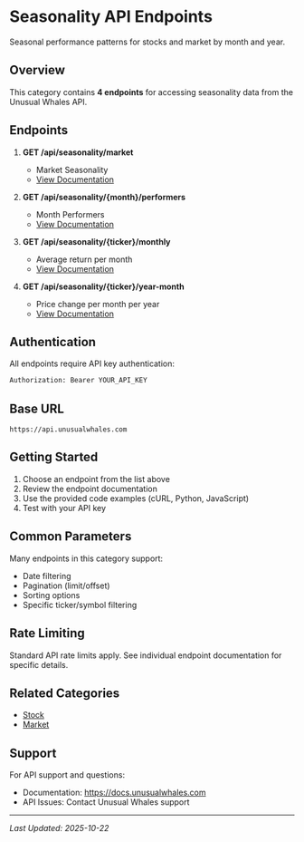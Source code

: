 # Seasonality API Endpoints

Seasonal performance patterns for stocks and market by month and year.

## Overview

This category contains **4 endpoints** for accessing seasonality data from the Unusual Whales API.

## Endpoints

1. **GET /api/seasonality/market**
   - Market Seasonality
   - [View Documentation](./market.md)

2. **GET /api/seasonality/{month}/performers**
   - Month Performers
   - [View Documentation](./month-performers.md)

3. **GET /api/seasonality/{ticker}/monthly**
   - Average return per month
   - [View Documentation](./monthly.md)

4. **GET /api/seasonality/{ticker}/year-month**
   - Price change per month per year
   - [View Documentation](./year-month.md)


## Authentication

All endpoints require API key authentication:

```bash
Authorization: Bearer YOUR_API_KEY
```

## Base URL

```
https://api.unusualwhales.com
```

## Getting Started

1. Choose an endpoint from the list above
2. Review the endpoint documentation
3. Use the provided code examples (cURL, Python, JavaScript)
4. Test with your API key

## Common Parameters

Many endpoints in this category support:
- Date filtering
- Pagination (limit/offset)
- Sorting options
- Specific ticker/symbol filtering

## Rate Limiting

Standard API rate limits apply. See individual endpoint documentation for specific details.

## Related Categories

- [Stock](../stock/README.md)
- [Market](../market/README.md)

## Support

For API support and questions:
- Documentation: https://docs.unusualwhales.com
- API Issues: Contact Unusual Whales support

---

*Last Updated: 2025-10-22*
